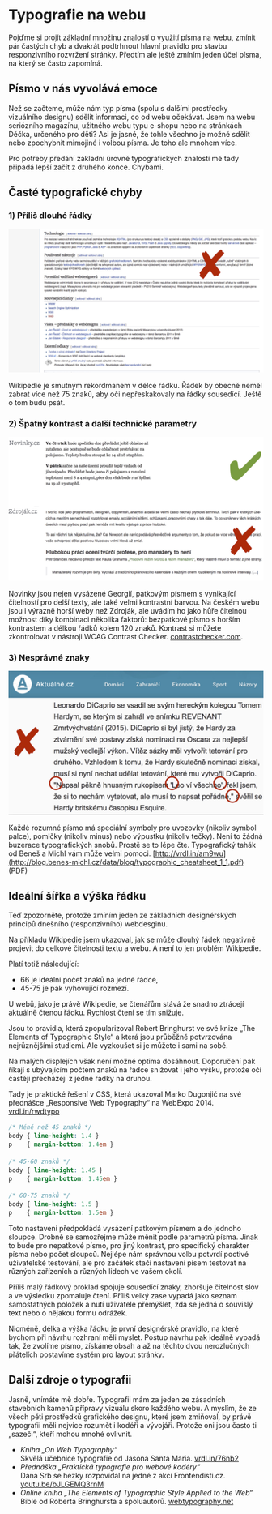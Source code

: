 # Typografie na webu

Pojďme si projít základní množinu znalostí o využití písma na webu, zmínit pár častých chyb a dvakrát podtrhnout hlavní pravidlo pro stavbu responzivního rozvržení stránky. Předtím ale ještě zmíním jeden účel písma, na který se často zapomíná. 

## Písmo v nás vyvolává emoce

Než se začteme, může nám typ písma (spolu s dalšími prostředky vizuálního designu) sdělit informaci, co od webu očekávat. Jsem na webu seriózního magazínu, užitného webu typu e-shopu nebo na stránkách Déčka, určeného pro děti? Asi je jasné, že tohle všechno je možné sdělit nebo zpochybnit mimojiné i volbou písma. Je toho ale mnohem více.

Pro potřeby předání základní úrovně typografických znalostí mě tady připadá lepší začít z druhého konce. Chybami.


## Časté typografické chyby


### 1) Příliš dlouhé řádky

![](dist/images/original/typografie-16.jpg)

Wikipedie je smutným rekordmanem v délce řádku. Řádek by obecně neměl zabrat více než 75 znaků, aby oči nepřeskakovaly na řádky sousedící. Ještě o tom budu psát.

### 2) Špatný kontrast a další technické parametry

![](dist/images/original/typografie-17.jpg)

Novinky jsou nejen vysázené Georgií, patkovým písmem s vynikající čitelností pro delší texty, ale také velmi kontrastní barvou. Na českém webu jsou i výrazně horší weby než Zdroják, ale uvádím ho jako hůře čitelnou možnost díky kombinaci několika faktorů: bezpatkové písmo s horším kontrastem a délkou řádků kolem 120 znaků. Kontrast si můžete zkontrolovat v nástroji WCAG Contrast Checker. [contrastchecker.com](http://contrastchecker.com/).

### 3) Nesprávné znaky

![](dist/images/original/typografie-18.jpg)

Každé rozumné písmo má speciální symboly pro uvozovky (nikoliv symbol palce), pomlčky (nikoliv minus) nebo výpustku (nikoliv tečky). Není to žádná buzerace typografických snobů. Prostě se to lépe čte.   Typografický tahák od Beneš a Michl vám může velmi pomoci. [http://vrdl.in/am9wu](http://blog.benes-michl.cz/data/blog/typographic_cheatsheet_1_1.pdf) (PDF)


## Ideální šířka a výška řádku

Teď zpozorněte, protože zmíním jeden ze základních designérských principů dnešního (responzivního) webdesginu.

Na příkladu Wikipedie jsem ukazoval, jak se může dlouhý řádek negativně projevit do celkové čitelnosti textu a webu. A není to jen problém Wikipedie.

Platí totiž následující:

- 66 je ideální počet znaků na jedné řádce,
- 45-75 je pak vyhovující rozmezí.

U webů, jako je právě Wikipedie, se čtenářům stává že snadno ztrácejí aktuálně čtenou řádku. Rychlost čtení se tím snižuje.

Jsou to pravidla, která zpopularizoval Robert Bringhurst ve své knize „The Elements of Typographic Style“ a která jsou průběžně potvrzována nejrůznějšími studiemi. Ale vyzkoušet si je můžete i sami na sobě. 

Na malých displejích však není možné optima dosáhnout. Doporučení pak říkají s ubývajícím počtem znaků na řádce snižovat i jeho výšku, protože oči častěji přecházejí z jedné řádky na druhou. 


Tady je praktické řešení v CSS, která ukazoval Marko Dugonjić na své přednášce „Responsive Web Typography“ na WebExpo 2014. [vrdl.in/rwdtypo](https://speakerdeck.com/maratz/responsive-web-typography-at-webexpo)


```css
/* Méně než 45 znaků */
body { line-height: 1.4 }
p    { margin-bottom: 1.4em }

/* 45-60 znaků */
body { line-height: 1.45 }
p    { margin-bottom: 1.45em }

/* 60-75 znaků */
body { line-height: 1.5 }
p    { margin-bottom: 1.5em }
```

Toto nastavení předpokládá vysázení patkovým písmem a do jednoho sloupce. Drobně se samozřejme může měnit podle parametrů písma. Jinak to bude pro nepatkové písmo, pro jiný kontrast, pro specifický charakter písma nebo počet sloupců. Nejlépe nám správnou volbu potvrdí poctivé uživatelské testování, ale pro začátek stačí nastavení písem testovat na různých zařízeních a různých lidech ve vašem okolí.

Příliš malý řádkový proklad spojuje sousedící znaky, zhoršuje čitelnost slov a ve výsledku zpomaluje čtení. Příliš velký zase vypadá jako seznam samostatných položek a nutí uživatele přemýšlet, zda se jedná o souvislý text nebo o nějakou formu odrážek.

Nicméně, délka a výška řádku je první designérské pravidlo, na které bychom při návrhu rozhraní měli myslet. Postup návrhu pak ideálně vypadá tak, že zvolíme písmo, získáme obsah a až na těchto dvou nerozlučných přátelích postavíme systém pro layout stránky.


## Další zdroje o typografii

Jasně, vnímáte mě dobře. Typografii mám za jeden ze zásadních stavebních kamenů přípravy vizuálu skoro každého webu. A myslím, že ze všech pěti prostředků grafického designu, které jsem zmiňoval, by právě typografii měli nejvíce rozumět i kodéři a vývojáři. Protože oni jsou často ti „sazeči“, kteří mohou mnohé ovlivnit.

* *Kniha „On Web Typography“*  
Skvělá učebnice typografie od Jasona Santa Maria. [vrdl.in/76nb2](https://abookapart.com/products/on-web-typography)
* *Přednáška „Praktická typografie pro webové kodéry“*  
Dana Srb se hezky rozpovídal na jedné z akcí Frontendisti.cz. [youtu.be/bJLGEMQ3rnM](https://youtu.be/bJLGEMQ3rnM)
* *Online kniha „The Elements of Typographic Style Applied to the Web“*  
Bible od Roberta Bringhursta a spoluautorů. [webtypography.net](http://webtypography.net/toc/)


